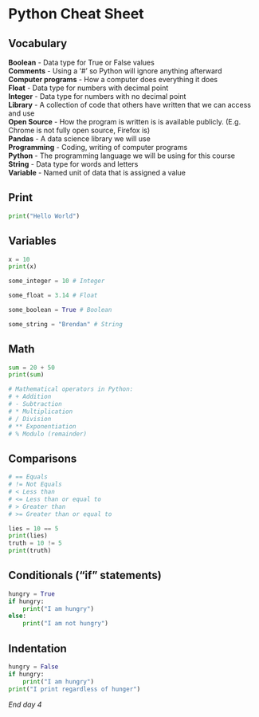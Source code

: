 # Python Cheat Sheet
## Vocabulary

**Boolean** - Data type for True or False values  
**Comments** - Using a ‘#’  so Python will ignore anything afterward  
**Computer programs** - How a computer does everything it does  
**Float** - Data type for numbers with decimal point  
**Integer** - Data type for numbers with no decimal point  
**Library** - A collection of code that others have written that we can access and use  
**Open Source** - How the program is written is is available publicly. (E.g. Chrome is not fully open source, Firefox is)  
**Pandas** - A data science library we will use  
**Programming** - Coding, writing of computer programs  
**Python** - The programming language we will be using for this course  
**String** - Data type for words and letters  
**Variable** - Named unit of data that is assigned a value  

## Print
```python
print("Hello World")
```

## Variables
```python
x = 10
print(x)
```

```python
some_integer = 10 # Integer

some_float = 3.14 # Float

some_boolean = True # Boolean

some_string = "Brendan" # String
```

## Math
```python
sum = 20 + 50
print(sum)

# Mathematical operators in Python:
# + Addition
# - Subtraction
# * Multiplication
# / Division
# ** Exponentiation
# % Modulo (remainder)
```

## Comparisons
```python
# == Equals
# != Not Equals
# < Less than
# <= Less than or equal to
# > Greater than
# >= Greater than or equal to

lies = 10 == 5
print(lies)
truth = 10 != 5
print(truth)
```

## Conditionals (“if” statements)
```python
hungry = True
if hungry:
	print("I am hungry")
else:
	print("I am not hungry")
```

## Indentation
```python
hungry = False
if hungry:
	print("I am hungry")
print("I print regardless of hunger")
```

_End day 4_
